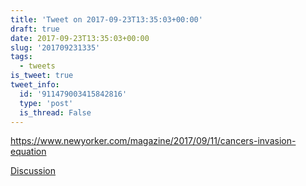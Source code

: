 ```yaml
---
title: 'Tweet on 2017-09-23T13:35:03+00:00'
draft: true
date: 2017-09-23T13:35:03+00:00
slug: '201709231335'
tags:
  - tweets
is_tweet: true
tweet_info:
  id: '911479003415842816'
  type: 'post'
  is_thread: False
---
```




<https://www.newyorker.com/magazine/2017/09/11/cancers-invasion-equation>

[Discussion](https://x.com/sytelus/status/911479003415842816)
